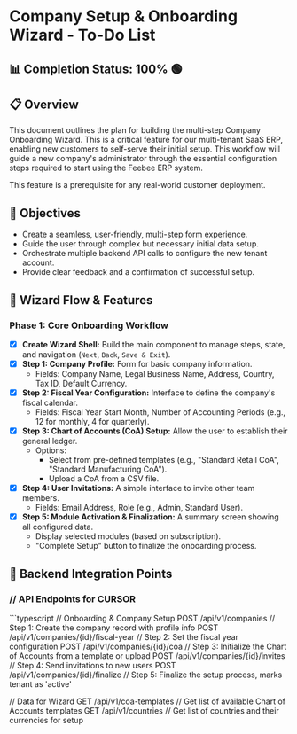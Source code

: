 # Company Setup & Onboarding Wizard - To-Do List

## 📊 Completion Status: 100% 🟢

## 📋 Overview
This document outlines the plan for building the multi-step Company Onboarding Wizard. This is a critical feature for our multi-tenant SaaS ERP, enabling new customers to self-serve their initial setup. This workflow will guide a new company's administrator through the essential configuration steps required to start using the Feebee ERP system.

This feature is a prerequisite for any real-world customer deployment.

## 🎯 Objectives
- Create a seamless, user-friendly, multi-step form experience.
- Guide the user through complex but necessary initial data setup.
- Orchestrate multiple backend API calls to configure the new tenant account.
- Provide clear feedback and a confirmation of successful setup.

## 🚀 Wizard Flow & Features

### Phase 1: Core Onboarding Workflow
-   [x] **Create Wizard Shell:** Build the main component to manage steps, state, and navigation (`Next`, `Back`, `Save & Exit`).
-   [x] **Step 1: Company Profile:** Form for basic company information.
    -   Fields: Company Name, Legal Business Name, Address, Country, Tax ID, Default Currency.
-   [x] **Step 2: Fiscal Year Configuration:** Interface to define the company's fiscal calendar.
    -   Fields: Fiscal Year Start Month, Number of Accounting Periods (e.g., 12 for monthly, 4 for quarterly).
-   [x] **Step 3: Chart of Accounts (CoA) Setup:** Allow the user to establish their general ledger.
    -   Options:
        -   Select from pre-defined templates (e.g., "Standard Retail CoA", "Standard Manufacturing CoA").
        -   Upload a CoA from a CSV file.
-   [x] **Step 4: User Invitations:** A simple interface to invite other team members.
    -   Fields: Email Address, Role (e.g., Admin, Standard User).
-   [x] **Step 5: Module Activation & Finalization:** A summary screen showing all configured data.
    -   Display selected modules (based on subscription).
    -   "Complete Setup" button to finalize the onboarding process.

## 🔧 Backend Integration Points

### // API Endpoints for CURSOR
\`\`\`typescript
// Onboarding & Company Setup
POST /api/v1/companies                  // Step 1: Create the company record with profile info
POST /api/v1/companies/{id}/fiscal-year // Step 2: Set the fiscal year configuration
POST /api/v1/companies/{id}/coa         // Step 3: Initialize the Chart of Accounts from a template or upload
POST /api/v1/companies/{id}/invites     // Step 4: Send invitations to new users
POST /api/v1/companies/{id}/finalize    // Step 5: Finalize the setup process, marks tenant as 'active'

// Data for Wizard
GET /api/v1/coa-templates               // Get list of available Chart of Accounts templates
GET /api/v1/countries                   // Get list of countries and their currencies for setup
